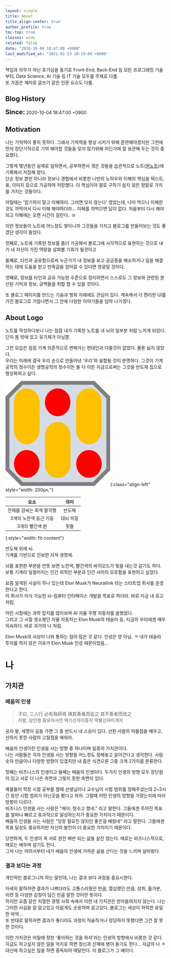 ```yaml
---
layout: single
title: About
title_align-center: true
author_profile: true
toc-top: true
classes: wide
related: false
date: "2020-10-04 18:47:00 +0900"
last_modified_at: "2021-01-13 10:19:00 +0900"
---
```


책임과 의무가 아닌 호기심을 동기로 Front-End, Back-End 등 모든 프로그래밍 기술부터,
Data Science, AI 기술 등 IT 기술 모두를 주제로 다룸.<br/>
또 가끔은 재미로 글쓰기 같은 인문 요소도 다룸.

## Blog History

<span style="font-size: 20px;font-weight: bold;">Since:</span><span> 2020-10-04 18:47:00 +0900</span>

## Motivation

나는 기억력이 좋지 못하다. 그래서 기억력을 향상 시키기 위해 훈련해야겠지만 그전에 먼저 장단기적으로 기억 해야할 것들을 잊지 않기위해 어딘가에 잘 보관해 두는 것이 중요했다.

그렇게 몇년동안 실제로 일하면서, 공부하면서 겪은 것들을 습관적으로
노트([원노트](https://www.microsoft.com/ko-kr/microsoft-365/onenote/digital-note-taking-app?ms.url=onenotecom&rtc=1))에
기록해서 저장해 왔다.<br/>
단순 정보 뿐만 아니라 정보나 경험에서 비롯한 나만의 노하우와 이해의 핵심을 텍스트, 표, 이미지 등으로 가공하여 저장했다.
이 핵심이야 말로 구하기 쉽지 않은 정말로 가치를 가지는 것들이다.

<span class="md-monologue">어릴때는 '암기하지 말고 이해하라. 그러면 잊지 않는다' 였었는데,
나이 먹으니 이해한것도 까먹어서 다시 이해 해야하더라... 이해를 까먹으면 답이 없다.
처음부터 다시 해야되고 이해에는 오랜 시간이 걸린다..</span> <span style="font-size: 0.8em;">😢</span>

이런 정보들이 노트에 어느정도 쌓이니까 그것들을 가지고 블로그를 만들어보는 것도 좋겠단 생각이 들었다.

첫째로, 노트에 기록된 정보를 좀더 가공해서 블로그에 시각적으로 표현하는 것으로 내가 내 자신이 가진 역량을 살펴볼 기회가 될것이고

둘째로, 타인과 공유함으로써 누군가가 내 정보를 보고 궁금증을 해소하거나 일을 해결하는 데에 도움을 받고 만족감을 얻어갈 수 있다면 영광일 것이다.

셋째로, 정보를 타인과 공유 가능한 수준으로 정리하면서 스스로도 그 정보와 관련된 분산된 기억과 정보, 공백들을 취합 할 수 있을 것이다.

또 블로그 페이지를 만드는 기술과 행위 자체에도 관심이 있다. 계속해서 더 편리한 UI를 가진 블로그로 거듭나면서 그 안에 다양한 이야기들을 담아 나가겠다.

## About Logo

노트를 작성하다보니 나는 점점 내가 기록한 노트를 내 뇌의 일부분 처럼 느끼게 되었다. 단지 몸 밖에 있고 유기체가 아닐뿐.

그런 모습은 점점 기계 의존적으로 변해가는 현대인과 다를것이 없었다. 물론 싫지 않았다.<br/>
우리는 미래에 결국 우리 손으로 만들어낸 '우리'와 융합될 것이 분명하다. 그것이 기계공학의 정수이든 생명공학의 정수이든 둘 다 이든 지금으로써는 그것을 반도체 칩으로 형상화하고 싶다.

![My Blog Logo](/favicon.ico){:class="align-left" style="width: 200px;"}

|요소|의미|
|:---:|:---:|
|전체를 감싸는 회색 팔각형|반도체|
|3개의 노란색 둥근 기둥|대뇌 피질|
|3개의 빨간색 원|핏줄|
{:style="width: fit-content"}

반도체 위에 뇌.<br/>
기계를 기반으로 진보한 지적 생명체.

뇌를 표현한 부분을 언뜻 보면 노란색, 빨간색의 바이오드가 빛을 내는것 같기도 하다. 보통 기계라 일컬어지는 인간 외적인 부분과 인간 사이의 모호함을 표현하고 싶었다.

요즘 알게된 사실이 하나 있는데 Elon Musk가 Neurallink 라는 스타트업 회사를 운영한다고 한다.<br/>
이 회사가 이식 가능한 뇌-컴퓨터 인터페이스 개발을 목표로 하더라. 바로 지금 내 로고 처럼.

어린 시절에는 과학 잡지를 많이보며 AI 자율 주행 자동차를 꿈꿨었다.<br/>
그리고 그 시절 생소했던 자율 자동차는 Elon Musk의 테슬라 등, 지금의 우리에겐 매우 익숙하다. 바로 과거의 나 처럼.

Elon Musk의 사상이 나와 통하는 점이 많은 것 같다.
<span class="md-monologue">인성은 영 아님. ㅋ 내가 테슬라 투자를 하지 않은 이유가 Elon Musk 인성 때문이었음...</span>

# 나

## 가치관

### 배움의 인생

> 子曰, 三人行 必有我師焉 擇其善者而從之 其不善者而改之<br/>
> 자왈, 삼인행 필유아사언 택기선자이종지 택불선자이개지

공자 왈, 세명이 길을 가면 그 중 반드시 내 스승이 있다. 선한 사람의 따를점을 배우고, 선하지 못한 사람의 고칠점을 배워라.

배움의 인생이란 인생을 사는 방향 중 하나이며 일종의 가치관이다.<br/>
나는 사람들은 각자 인생을 사는 방향을 어느정도 정해놓고 살아간다고 생각한다.
사람 숫자 만큼이나 다양한 방향이 있겠지만 내 좁은 식견으론 그중 크게 2가지를 분류한다.

첫째는 비즈니스의 인생이고 둘째는 배움의 인생이다.
두가지 인생의 방향 모두 장단점이 있고 서로 더 나은 측면과 그렇지 못한 측면이 있다.

예를들어 학창 시절 공부를 할때 선생님이나 교수님이 시험 범위를 정해주셨는데 2~3시간 동안 시험 범위가 아닌곳을 봤다고 하자.
그럴때 어떤 인생의 방향을 가졌는지에 따라 방향이 다르다.<br/>
비즈니스 인생을 사는 사람은 "에이, 헛수고 했네." 라고 말한다.
그들에겐 주어진 목표를 얼마나 빠르고 효과적으로 달성하는지가 중요한 가치이기 때문이다.<br/>
배움의 인생을 사는 사람은 "당장 필요친 않지만 좋은걸 배웠네" 라고 말한다.
그들에겐 목표 달성도 중요하지만 자신의 발전이 더 중요한 가치이기 때문이다.

당연하게, 두 인생이 꼭 서로 완전 배반 되는 삶을 살진 않는다. 때로는 비즈니스적으로, 때로는 배우며 살기도 한다.<br/>
그저 나는 어려서부터 내가 배움의 인생에 가까운 삶을 산다는 것을 느끼며 살아왔다.

### 결과 보다는 과정

개인적인 블로그니까 하는 말인데, 나는 결과 보다 과정을 중요시한다.

자세히 말하자면 결과가 나쁘더라도 고통스러웠던 만큼, 열심했던 만큼, 성취, 홀가분, 미련 등 다양한 감정이 담긴 만큼 잘한 것이란 뜻이다.<br/>
하지만 요즘 같은 치열한 경쟁 사회 속에서 이런 내 가치관은 받아들여지지 않는다. 나는 그러한 사실을 잘 알고있고 아쉽게도 순응하며 살고있다.
<span class="md-monologue">블로그는 세상이 허락한 유일한 마약...</span><br/>
또 반대로 말하자면 결과가 좋더라도 과정이 허술하거나 정당하지 못했다면 그건 잘 못한 것이다.

이런 가치관은 어릴때 정한 '좋아하는 것을 하자'라는 인생의 방향에서 비롯한 것 같다.<br/>
지금도 하고싶지 않은 일을 억지로 하면 정신과 신체에 병이 들기도 한다... <span class="md-monologue">지금의 나 ㅋ</span><br/>
대신에 하고싶은 일을 하면 중독되어 매달린다. 이 블로그가 그 예이다.

